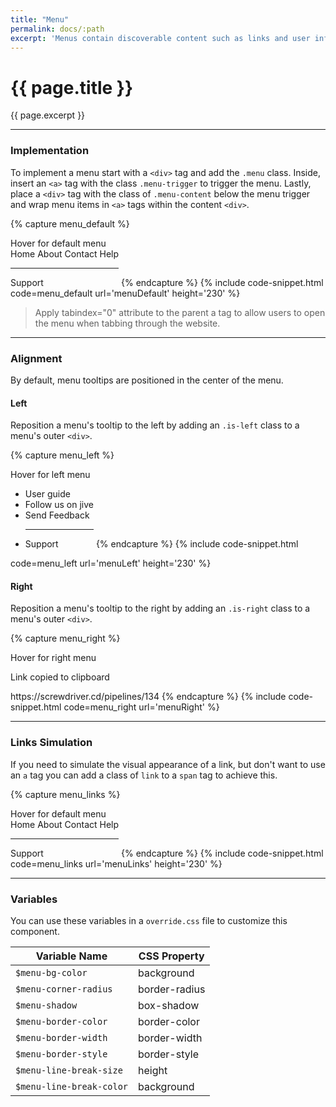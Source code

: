```yaml
---
title: "Menu"
permalink: docs/:path
excerpt: 'Menus contain discoverable content such as links and user information. They can be aligned to the left or the right.'
---
```


# {{ page.title }}

{{ page.excerpt }}

***

### Implementation
To implement a menu start with a `<div>` tag and add the `.menu` class. Inside, insert an `<a>` tag with the class `.menu-trigger` to trigger the menu. Lastly, place a `<div>` tag with the class of `.menu-content` below the menu trigger and wrap menu items in `<a>` tags within the content `<div>`.

{% capture menu_default %}
<!-- Inline block is added due to the component inheriting the display block. -->
<div class="menu" style="display:inline-block;">
    <a class="menu-trigger">Hover for default menu</a>
    <div class="menu-content">
        <a>Home</a>
        <a>About</a>
        <a>Contact</a>
        <a>Help</a>
        <hr>
        <a>Support</a>
    </div>
</div>
{% endcapture %}
{% include code-snippet.html code=menu_default url='menuDefault' height='230' %}

<blockquote class="accessible">Apply <span class="chips has-bg-grey-100 is-red-500 is-mono">tabindex="0"</span> attribute to the parent a tag to allow users to open the menu when tabbing through the website.</blockquote>

***


### Alignment
By default, menu tooltips are positioned in the center of the menu.

#### Left
Reposition a menu&#39;s tooltip to the left by adding an `.is-left` class to a menu&#39;s outer `<div>`.

{% capture menu_left %}
<!-- Inline block is added due to the component inheriting the display block. -->
<div class="menu is-left" style="display:inline-block;">
    <a class="menu-trigger">Hover for left menu</a>
    <div class="menu-content">
        <ul>
            <li><a>User guide</a></li>
            <li><a>Follow us on jive</a></li>
            <li><a>Send Feedback</a></li>
            <hr>
            <li><a>Support</a></li>
        </ul>
    </div>
</div>
{% endcapture %}
{% include code-snippet.html code=menu_left url='menuLeft' height='230' %}

#### Right
Reposition a menu&#39;s tooltip to the right by adding an `.is-right` class to a menu&#39;s outer `<div>`.

{% capture menu_right %}
<!-- Inline block is added due to the component inheriting the display block. -->
<div class="menu is-right" style="display:inline-block;">
  <a class="menu-trigger">Hover for right menu</a>
  <div class="menu-content">
    <p class="is-bold">Link copied to clipboard</p>
    <a class="is-small is-sub">https://screwdriver.cd/pipelines/134 <i class="d-icon d-external is-extrasmall"></i></a>
  </div>
</div>
{% endcapture %}
{% include code-snippet.html code=menu_right url='menuRight' %}


***


### Links Simulation
If you need to simulate the visual appearance of a link, but don't want to use an `a` tag you can add a class of `link` to a `span` tag to achieve this.

{% capture menu_links %}
<!-- Inline block is added due to the component inheriting the display block. -->
<div class="menu" style="display:inline-block;">
    <a class="menu-trigger">Hover for default menu</a>
    <div class="menu-content">
        <span class="link">Home</span>
        <span class="link">About</span>
        <span class="link">Contact</span>
        <span class="link">Help</span>
        <hr>
        <span class="link">Support</span>
    </div>
</div>
{% endcapture %}
{% include code-snippet.html code=menu_links url='menuLinks' height='230' %}


***


### Variables
You can use these variables in a `override.css` file to customize this component.

|Variable Name|CSS Property|
| - | - |
|`$menu-bg-color`|background|
|`$menu-corner-radius`|border-radius|
|`$menu-shadow`|box-shadow|
|`$menu-border-color`|border-color|
|`$menu-border-width`| border-width|
|`$menu-border-style`|border-style|
|`$menu-line-break-size`|height|
|`$menu-line-break-color`|background|
